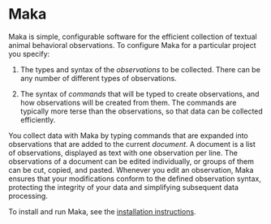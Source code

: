 Maka
====
Maka is simple, configurable software for the efficient collection of textual animal behavioral observations. To configure Maka for a particular project you specify:

1. The types and syntax of the *observations* to be collected. There can be any number of different types of observations.

2. The syntax of *commands* that will be typed to create observations, and how observations will be created from them. The commands are typically more terse than the observations, so that data can be collected efficiently.

You collect data with Maka by typing commands that are expanded into observations that are added to the current *document*. A document is a list of observations, displayed as text with one observation per line. The observations of a document can be edited individually, or groups of them can be cut, copied, and pasted. Whenever you edit an observation, Maka ensures that your modifications conform to the defined observation syntax, protecting the integrity of your data and simplifying subsequent data processing.

To install and run Maka, see the [installation instructions](https://github.com/HaroldMills/Maka/wiki/Installation).
